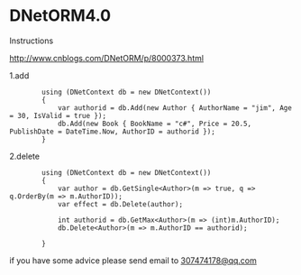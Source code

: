 # DNetORM4.0

Instructions

http://www.cnblogs.com/DNetORM/p/8000373.html

1.add

            using (DNetContext db = new DNetContext())
            {
                var authorid = db.Add(new Author { AuthorName = "jim", Age = 30, IsValid = true });
                db.Add(new Book { BookName = "c#", Price = 20.5, PublishDate = DateTime.Now, AuthorID = authorid });
            }
            
2.delete

            using (DNetContext db = new DNetContext())
            {
                var author = db.GetSingle<Author>(m => true, q => q.OrderBy(m => m.AuthorID));
                var effect = db.Delete(author);

                int authorid = db.GetMax<Author>(m => (int)m.AuthorID);
                db.Delete<Author>(m => m.AuthorID == authorid);

            }

if you have some advice please send email to 307474178@qq.com
